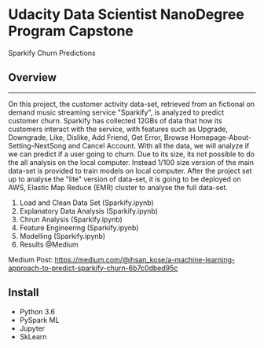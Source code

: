 # Udacity Data Scientist NanoDegree Program Capstone
Sparkify Churn Predictions
## Overview
---
On this project, the customer activity data-set, retrieved from an fictional on demand music streaming service "Sparkify", is analyzed to predict customer churn. Sparkify has collected 12GBs of data that how its customers interact with the service, with features such as Upgrade, Downgrade, Like, Dislike, Add Friend, Get Error, Browse Homepage-About-Setting-NextSong and Cancel Account. With all the data, we will analyze if we can predict if a user going to churn.
Due to its size, its not possible to do the all analysis on the local computer. Instead 1/100 size version of the main data-set is provided to train models on local computer. After the project set up to analyse the "lite" version of data-set, it is going to be deployed on AWS, Elastic Map Reduce (EMR) cluster to analyse the full data-set.

1. Load and Clean Data Set (Sparkify.ipynb)
2. Explanatory Data Analysis (Sparkify.ipynb)
3. Chrun Analysis (Sparkify.ipynb)
4. Feature Engineering (Sparkify.ipynb)
5. Modelling (Sparkify.ipynb)
6. Results @Medium

Medium Post: https://medium.com/@ihsan_kose/a-machine-learning-approach-to-predict-sparkify-churn-6b7c0dbed95c

## Install
* Python 3.6
* PySpark ML
* Jupyter
* SkLearn
